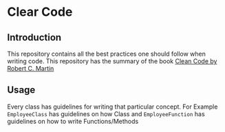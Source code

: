 # Clear Code 

## Introduction 

This repository contains all the best practices one should follow when writing code. This repository has the summary of the book <a href="https://www.goodreads.com/book/show/3735293-clean-code">Clean Code by Robert C. Martin</a> 

## Usage 

Every class has guidelines for writing that particular concept.
For Example `EmployeeClass` has guidelines on how Class and `EmployeeFunction` has guidelines on how to write Functions/Methods